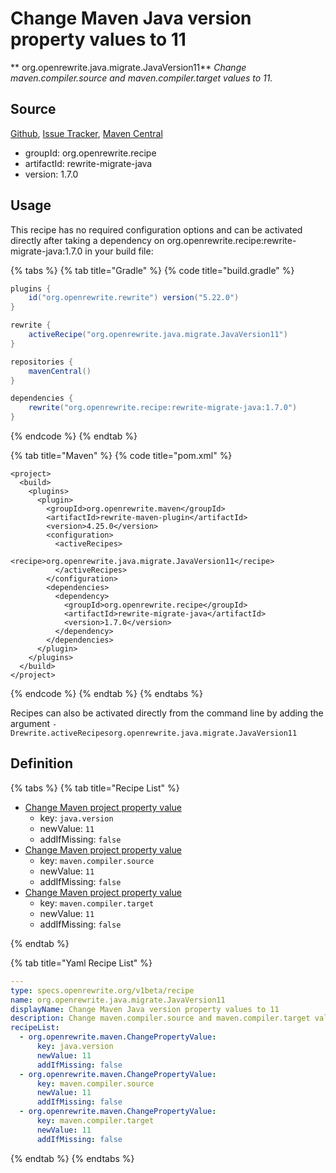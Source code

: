 # Change Maven Java version property values to 11

** org.openrewrite.java.migrate.JavaVersion11**
_Change maven.compiler.source and maven.compiler.target values to 11._

## Source

[Github](https://github.com/openrewrite/rewrite-migrate-java), [Issue Tracker](https://github.com/openrewrite/rewrite-migrate-java/issues), [Maven Central](https://search.maven.org/artifact/org.openrewrite.recipe/rewrite-migrate-java/1.7.0/jar)

* groupId: org.openrewrite.recipe
* artifactId: rewrite-migrate-java
* version: 1.7.0


## Usage

This recipe has no required configuration options and can be activated directly after taking a dependency on org.openrewrite.recipe:rewrite-migrate-java:1.7.0 in your build file:

{% tabs %}
{% tab title="Gradle" %}
{% code title="build.gradle" %}
```groovy
plugins {
    id("org.openrewrite.rewrite") version("5.22.0")
}

rewrite {
    activeRecipe("org.openrewrite.java.migrate.JavaVersion11")
}

repositories {
    mavenCentral()
}

dependencies {
    rewrite("org.openrewrite.recipe:rewrite-migrate-java:1.7.0")
}
```
{% endcode %}
{% endtab %}

{% tab title="Maven" %}
{% code title="pom.xml" %}
```markup
<project>
  <build>
    <plugins>
      <plugin>
        <groupId>org.openrewrite.maven</groupId>
        <artifactId>rewrite-maven-plugin</artifactId>
        <version>4.25.0</version>
        <configuration>
          <activeRecipes>
            <recipe>org.openrewrite.java.migrate.JavaVersion11</recipe>
          </activeRecipes>
        </configuration>
        <dependencies>
          <dependency>
            <groupId>org.openrewrite.recipe</groupId>
            <artifactId>rewrite-migrate-java</artifactId>
            <version>1.7.0</version>
          </dependency>
        </dependencies>
      </plugin>
    </plugins>
  </build>
</project>
```
{% endcode %}
{% endtab %}
{% endtabs %}

Recipes can also be activated directly from the command line by adding the argument `-Drewrite.activeRecipesorg.openrewrite.java.migrate.JavaVersion11`

## Definition

{% tabs %}
{% tab title="Recipe List" %}
* [Change Maven project property value](../../maven/changepropertyvalue.md)
  * key: `java.version`
  * newValue: `11`
  * addIfMissing: `false`
* [Change Maven project property value](../../maven/changepropertyvalue.md)
  * key: `maven.compiler.source`
  * newValue: `11`
  * addIfMissing: `false`
* [Change Maven project property value](../../maven/changepropertyvalue.md)
  * key: `maven.compiler.target`
  * newValue: `11`
  * addIfMissing: `false`

{% endtab %}

{% tab title="Yaml Recipe List" %}
```yaml
---
type: specs.openrewrite.org/v1beta/recipe
name: org.openrewrite.java.migrate.JavaVersion11
displayName: Change Maven Java version property values to 11
description: Change maven.compiler.source and maven.compiler.target values to 11.
recipeList:
  - org.openrewrite.maven.ChangePropertyValue:
      key: java.version
      newValue: 11
      addIfMissing: false
  - org.openrewrite.maven.ChangePropertyValue:
      key: maven.compiler.source
      newValue: 11
      addIfMissing: false
  - org.openrewrite.maven.ChangePropertyValue:
      key: maven.compiler.target
      newValue: 11
      addIfMissing: false

```
{% endtab %}
{% endtabs %}
